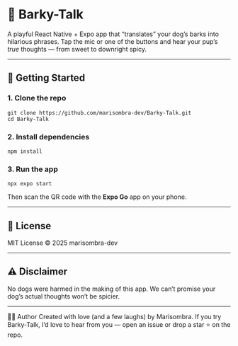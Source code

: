 # 🐾 Barky-Talk

A playful React Native + Expo app that “translates” your dog’s barks into hilarious phrases.
Tap the mic or one of the buttons and hear your pup’s *true* thoughts — from sweet to downright spicy.

---

## 🚀 Getting Started

### 1. Clone the repo
    git clone https://github.com/marisombra-dev/Barky-Talk.git
    cd Barky-Talk

### 2. Install dependencies
    npm install

### 3. Run the app
    npx expo start
Then scan the QR code with the **Expo Go** app on your phone.

---

## 📜 License
MIT License © 2025 marisombra-dev

---

## ⚠️ Disclaimer
No dogs were harmed in the making of this app.
We can’t promise your dog’s actual thoughts won’t be spicier.

---

👩‍💻 Author
Created with love (and a few laughs) by Marisombra.
If you try Barky-Talk, I’d love to hear from you — open an issue or drop a star ⭐ on the repo.


